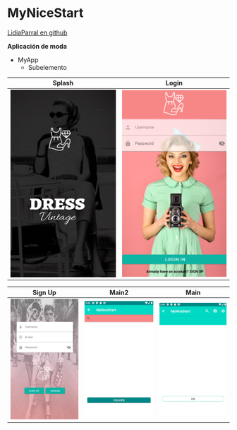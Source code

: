 # MyNiceStart

[LidiaParral en github](https://github.com/LidiaParral)

**Aplicación de moda**

* MyApp
  * Subelemento


Splash | Login
------ | ------
![](img/splash.png) | ![](img/login.png)


Sign Up | Main2 | Main
------- | ----- | -----
![](img/SignUp.png) | ![](img/Main2.png) | ![](img/Main.png)
